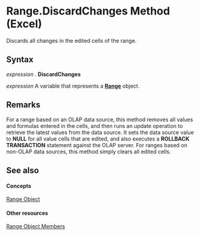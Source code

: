 
# Range.DiscardChanges Method (Excel)

Discards all changes in the edited cells of the range.


## Syntax

 _expression_ . **DiscardChanges**

 _expression_ A variable that represents a **[Range](b8207778-0dcc-4570-1234-f130532cc8cd.md)** object.


## Remarks

For a range based on an OLAP data source, this method removes all values and formulas entered in the cells, and then runs an update operation to retrieve the latest values from the data source. It sets the data source value to  **NULL** for all value cells that are edited, and also executes a **ROLLBACK TRANSACTION** statement against the OLAP server. For ranges based on non-OLAP data sources, this method simply clears all edited cells.


## See also


#### Concepts


[Range Object](b8207778-0dcc-4570-1234-f130532cc8cd.md)
#### Other resources


[Range Object Members](4336bf81-1e63-7e44-1792-baf366a027a7.md)
